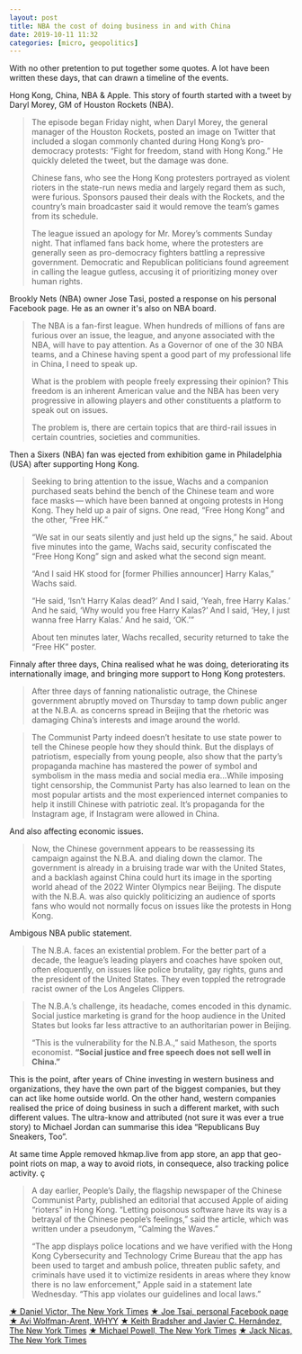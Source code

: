 ```yaml
---
layout: post
title: NBA the cost of doing business in and with China
date: 2019-10-11 11:32
categories: [micro, geopolitics]
---
```

With no other pretention to put together some quotes. A lot have been written these days, that can drawn a timeline of the events.

Hong Kong, China, NBA & Apple. This story of fourth started with a tweet by Daryl Morey, GM of Houston Rockets (NBA).

> The episode began Friday night, when Daryl Morey, the general manager of the Houston Rockets, posted an image on Twitter that included a slogan commonly chanted during Hong Kong’s pro-democracy protests: “Fight for freedom, stand with Hong Kong.” He quickly deleted the tweet, but the damage was done.
>
> Chinese fans, who see the Hong Kong protesters portrayed as violent rioters in the state-run news media and largely regard them as such, were furious. Sponsors paused their deals with the Rockets, and the country’s main broadcaster said it would remove the team’s games from its schedule.
>
> The league issued an apology for Mr. Morey’s comments Sunday night. That inflamed fans back home, where the protesters are generally seen as pro-democracy fighters battling a repressive government. Democratic and Republican politicians found agreement in calling the league gutless, accusing it of prioritizing money over human rights.

Brookly Nets (NBA) owner Jose Tasi, posted a response on his personal Facebook page. He as an owner it's also on NBA board.

> The NBA is a fan-first league. When hundreds of millions of fans are furious over an issue, the league, and anyone associated with the NBA, will have to pay attention. As a Governor of one of the 30 NBA teams, and a Chinese having spent a good part of my professional life in China, I need to speak up.
>
> What is the problem with people freely expressing their opinion? This freedom is an inherent American value and the NBA has been very progressive in allowing players and other constituents a platform to speak out on issues.
>
> The problem is, there are certain topics that are third-rail issues in certain countries, societies and communities.

Then a Sixers (NBA) fan was ejected from exhibition game in Philadelphia (USA) after supporting Hong Kong.

> Seeking to bring attention to the issue, Wachs and a companion purchased seats behind the bench of the Chinese team and wore face masks — which have been banned at ongoing protests in Hong Kong. They held up a pair of signs. One read, “Free Hong Kong” and the other, “Free HK.”
>
> “We sat in our seats silently and just held up the signs,” he said. About five minutes into the game, Wachs said, security confiscated the “Free Hong Kong” sign and asked what the second sign meant.
>
> “And I said HK stood for [former Phillies announcer] Harry Kalas,” Wachs said.
>
> “He said, ‘Isn’t Harry Kalas dead?’ And I said, ‘Yeah, free Harry Kalas.’ And he said, ‘Why would you free Harry Kalas?’ And I said, ‘Hey, I just wanna free Harry Kalas.’ And he said, ‘OK.’”
>
> About ten minutes later, Wachs recalled, security returned to take the “Free HK” poster.

Finnaly after three days, China realised what he was doing, deteriorating its internationally image, and bringing more support to Hong Kong protesters.

> After three days of fanning nationalistic outrage, the Chinese government abruptly moved on Thursday to tamp down public anger at the N.B.A. as concerns spread in Beijing that the rhetoric was damaging China’s interests and image around the world.

> The Communist Party indeed doesn’t hesitate to use state power to tell  the Chinese people how they should think. But the displays of  patriotism, especially from young people, also show that the party’s  propaganda machine has mastered the power of symbol and symbolism in the mass media and social media era…While imposing tight censorship, the  Communist Party has also learned to lean on the most popular artists and the most experienced internet companies to help it instill Chinese with patriotic zeal. It’s propaganda for the Instagram age, if Instagram  were allowed in China. 

And also affecting economic issues.

> Now, the Chinese government appears to be reassessing its campaign against the N.B.A. and dialing down the clamor. The government is already in a bruising trade war with the United States, and a backlash against China could hurt its image in the sporting world ahead of the 2022 Winter Olympics near Beijing. The dispute with the N.B.A. was also quickly politicizing an audience of sports fans who would not normally focus on issues like the protests in Hong Kong.

Ambigous NBA public statement. 

> The N.B.A. faces an existential problem. For the better part of a  decade, the league’s leading players and coaches have spoken out, often  eloquently, on issues like police brutality, gay rights, guns and the  president of the United States. They even toppled the retrograde racist  owner of the Los Angeles Clippers.

> The N.B.A.’s challenge, its headache, comes encoded in this dynamic. Social justice marketing is grand for the hoop audience in the United States  but looks far less attractive to an authoritarian power in Beijing. 
>
> “This is the vulnerability for the N.B.A.,” said Matheson, the sports economist. **“Social justice and free speech does not sell well in China.”**

This is the point, after years of Chine investing in western business and organizations, they have the own part of the biggest companies, but they can act like home outside world. On the other hand, western companies realised the price of doing business in such a different market, with such different values. The ultra-know and attributed (not sure it was ever a true story) to Michael Jordan can summarise this idea “Republicans Buy Sneakers, Too”. 

At same time  Apple removed hkmap.live from app store, an app that geo-point riots on map, a way to avoid riots, in consequece, also tracking police activity. ç

> A day earlier, People’s Daily, the flagship newspaper of the Chinese Communist Party, published an editorial that accused Apple of aiding “rioters” in Hong Kong. “Letting poisonous software have its way is a betrayal of the Chinese people’s feelings,” said the article, which was written under a pseudonym, “Calming the Waves.”
>
> “The app displays police locations and we have verified with the Hong Kong Cybersecurity and Technology Crime Bureau that the app has been used to target and ambush police, threaten public safety, and criminals have used it to victimize residents in areas where they know there is no law enforcement,” Apple said in a statement late Wednesday. “This app violates our guidelines and local laws.”



[★ Daniel Victor, The New York Times](https://www.nytimes.com/2019/10/07/sports/basketball/nba-china-hong-kong.html)
[★ Joe Tsai, personal Facebook page](https://www.facebook.com/100001583307192/posts/2653378931391524)
[★ Avi Wolfman-Arent, WHYY](https://whyy.org/articles/a-sixers-fan-brought-a-free-hong-kong-sign-to-tuesdays-game-heres-what-happened-next/)
[★ Keith Bradsher and Javier C. Hernández, The New York Times](https://www.nytimes.com/2019/10/10/business/china-blows-whistle-on-nationalist-protests-against-the-nba.html?smid=nytcore-ios-share)
[★ Michael Powell, The New York Times](https://www.nytimes.com/2019/10/07/sports/basketball/nba-china-powell.html)
[★ Jack Nicas, The New York Times](https://www.nytimes.com/2019/10/09/technology/apple-hong-kong-app.html)